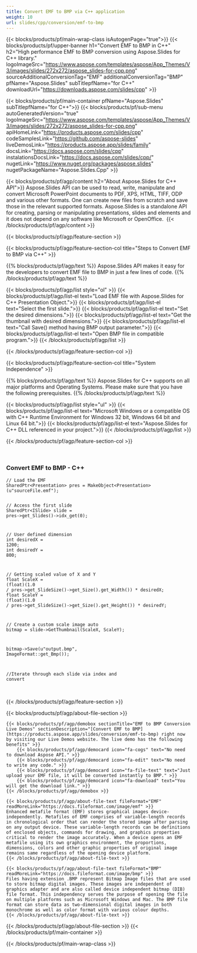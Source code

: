 ```yaml
---
title: Convert EMF to BMP via C++ application
weight: 10
url: slides/cpp/conversion/emf-to-bmp
---
```


{{< blocks/products/pf/main-wrap-class isAutogenPage="true">}}
{{< blocks/products/pf/upper-banner h1="Convert EMF to BMP in C++" h2="High performance EMF to BMP conversion using Aspose.Slides for C++ library." logoImageSrc="https://www.aspose.com/templates/aspose/App_Themes/V3/images/slides/272x272/aspose_slides-for-cpp.png" sourceAdditionalConversionTag="EMF" additionalConversionTag="BMP" pfName="Aspose.Slides" subTitlepfName="for C++" downloadUrl="https://downloads.aspose.com/slides/cpp" >}}

{{< blocks/products/pf/main-container pfName="Aspose.Slides" subTitlepfName="for C++">}}
{{< blocks/products/pf/sub-menu autoGeneratedVersion="true" logoImageSrc="https://www.aspose.com/templates/aspose/App_Themes/V3/images/slides/272x272/aspose_slides-for-cpp.png" apiHomeLink="https://products.aspose.com/slides/cpp" codeSamplesLink="https://github.com/aspose-slides" liveDemosLink="https://products.aspose.app/slides/family" docsLink="https://docs.aspose.com/slides/cpp" instalationsDocsLink="https://docs.aspose.com/slides/cpp/" nugetLink="https://www.nuget.org/packages/aspose.slides" nugetPackageName="Aspose.Slides.Cpp" >}}


{{< blocks/products/pf/agp/content h2="About Aspose.Slides for C++ API">}}
    Aspose.Slides API can be used to read, write, manipulate and convert Microsoft PowerPoint documents to PDF, XPS, HTML, TIFF, ODP and various other formats. One can create new files from scratch and save those in the relevant supported formats. Aspose.Slides is a standalone API for creating, parsing or manipulating presentations, slides and elements and it does not depend on any software like Microsoft or OpenOffice. ‎
{{< /blocks/products/pf/agp/content >}}

{{< blocks/products/pf/agp/feature-section >}}

{{< blocks/products/pf/agp/feature-section-col title="Steps to Convert EMF to BMP via C++" >}}

{{% blocks/products/pf/agp/text %}}
Aspose.Slides API makes it easy for the developers to convert EMF file to BMP in just a few lines of code.
{{% /blocks/products/pf/agp/text %}}

{{< blocks/products/pf/agp/list style="ol" >}}
{{< blocks/products/pf/agp/list-el text="Load EMF file with Aspose.Slides for C++ Presentation Object.">}}
{{< blocks/products/pf/agp/list-el text="Select the first slide.">}}
{{< blocks/products/pf/agp/list-el text="Set the desired dimensions.">}}
{{< blocks/products/pf/agp/list-el text="Get the thumbnail with desired dimensions.">}}
{{< blocks/products/pf/agp/list-el text="Call Save() method having BMP output parameter.">}}
{{< blocks/products/pf/agp/list-el text="Open BMP file in compatible program.">}}
{{< /blocks/products/pf/agp/list >}}

{{< /blocks/products/pf/agp/feature-section-col >}}

{{< blocks/products/pf/agp/feature-section-col title="System Independence" >}}

{{% blocks/products/pf/agp/text %}}
Aspose.Slides for C++ supports on all major platforms and Operating Systems. Please make sure that you have the following prerequisites.
{{% /blocks/products/pf/agp/text %}}

{{< blocks/products/pf/agp/list style="ul" >}}
{{< blocks/products/pf/agp/list-el text="Microsoft Windows or a compatible OS with C++ Runtime Environment for Windows 32 bit, Windows 64 bit and Linux 64 bit.">}}
{{< blocks/products/pf/agp/list-el text="Aspose.Slides for C++ DLL referenced in your project.">}}
{{< /blocks/products/pf/agp/list >}}

{{< /blocks/products/pf/agp/feature-section-col >}}
 <!--Code Example Starts Here -->
 <div class="spacer">&nbsp;</div>
<div class="col-md-12 tl ">
<div id="code" class="codeblock">
<h3>Convert EMF to BMP - C++‎</h3>
<pre><code class="cs hljs"><span class="hljs-comment">// Load the EMF</span>
SharedPtr&lt;<span>Presentation</span>&gt; pres = MakeObject&lt;<span>Presentation</span>&gt;(u<span class="hljs-string">"sourceFile.emf"</span>);

<span class="hljs-comment">// Access the first slide</span>
SharedPtr&lt;<span>ISlide</span>&gt; slide = pres-&gt;get_Slides()-&gt;idx_get(<span class="hljs-number">0</span>);

<span class="hljs-comment">// User defined dimension</span>
<span class="hljs-keyword">int</span> desiredX = <span class="hljs-number">1200</span>;
<span class="hljs-keyword">int</span> desiredY = <span class="hljs-number">800</span>;

<span class="hljs-comment">// Getting scaled value  of X and Y</span>
<span class="hljs-keyword">float</span> ScaleX = (<span class="hljs-keyword">float</span>)(<span class="hljs-number">1.0</span> / pres-&gt;get_SlideSize()-&gt;get_Size().get_Width()) * desiredX;
<span class="hljs-keyword">float</span> ScaleY = (<span class="hljs-keyword">float</span>)(<span class="hljs-number">1.0</span> / pres-&gt;get_SlideSize()-&gt;get_Size().get_Height()) * desiredY;

<span class="hljs-comment">// Create a custom scale image</span>
auto bitmap = slide-&gt;GetThumbnail(ScaleX, ScaleY);

bitmap-&gt;Save(u<span class="hljs-string">"output.bmp"</span>, ImageFormat::get_Bmp());
	
<span class="hljs-comment">//Iterate through each slide via index and convert</span></code></pre>
</div>
</div>
<div class="spacer">&nbsp;</div>
<!--Code Example Ends Here -->
{{< /blocks/products/pf/agp/feature-section >}}

{{< blocks/products/pf/agp/about-file-section >}}

    {{< blocks/products/pf/agp/demobox sectionTitle="EMF to BMP Conversion Live Demos" sectionDescription="[Convert EMF to BMP](https://products.aspose.app/slides/conversion/emf-to-bmp) right now by visiting our Live Demos website. The live demo has the following benefits" >}}
        {{< blocks/products/pf/agp/democard icon="fa-cogs" text="No need to download Aspose API." >}}
        {{< blocks/products/pf/agp/democard icon="fa-edit" text="No need to write any code." >}}
        {{< blocks/products/pf/agp/democard icon="fa-file-text" text="Just upload your EMF file, it will be converted instantly to BMP." >}}
        {{< blocks/products/pf/agp/democard icon="fa-download" text="You will get the download link." >}}
    {{< /blocks/products/pf/agp/demobox >}}

    {{< blocks/products/pf/agp/about-file-text fileFormat="EMF" readMoreLink="https://docs.fileformat.com/image/emf" >}}
    Enhanced metafile format (EMF) stores graphical images device-independently. Metafiles of EMF comprises of variable-length records in chronological order that can render the stored image after parsing on any output device. These variable-length records can be definitions of enclosed objects, commands for drawing, and graphics properties critical to render the image accurately. When a device opens an EMF metafile using its own graphics environment, the proportions, dimensions, colors and other graphic properties of original image remains same regardless of the opening device platform.
    {{< /blocks/products/pf/agp/about-file-text >}}

    {{< blocks/products/pf/agp/about-file-text fileFormat="BMP" readMoreLink="https://docs.fileformat.com/image/bmp" >}}
    Files having extension .BMP represent Bitmap Image files that are used to store bitmap digital images. These images are independent of graphics adapter and are also called device independent bitmap (DIB) file format. This independency serves the purpose of opening the file on multiple platforms such as Microsoft Windows and Mac. The BMP file format can store data as two-dimensional digital images in both monochrome as well as color format with various colour depths.
    {{< /blocks/products/pf/agp/about-file-text >}}

{{< /blocks/products/pf/agp/about-file-section >}}
{{< /blocks/products/pf/main-container >}}

{{< /blocks/products/pf/main-wrap-class >}}
